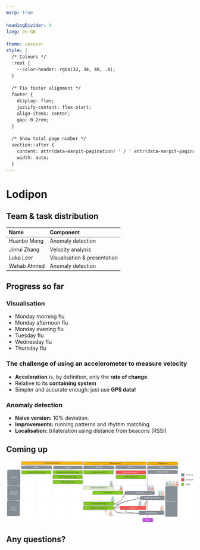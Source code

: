 ```yaml
---
marp: true

headingDivider: 4
lang: en-GB

theme: uncover
style: |
  /* Colours */
  :root {
    --color-header: rgba(32, 34, 40, .8);
  }

  /* Fix footer alignment */
  footer {
    display: flex;
    justify-content: flex-start;
    align-items: center;
    gap: 0.2rem;
  }

  /* Show total page number */
  section::after {
    content: attr(data-marpit-pagination) ' / ' attr(data-marpit-pagination-total);
    width: auto;
  }
---
```


<!--
paginate: true
footer: "Pitch #3 | 2024-10-28"
-->

<!--
_paginate: skip
-->

# <!--fit--> Lodipon

## Team & task distribution

| Name         | Component                             |
| :----------- | :------------------------------------ |
| Huanbo Meng  | Anomaly detection                     |
| Jinrui Zhang | Velocity analysis                     |
| Luka Leer    | Visualisation & presentation          |
| Wahab Ahmed  | Anomaly detection                     |

## Progress so far

### Visualisation

* Monday morning flu
* Monday afternoon flu
* Monday evening flu
* Tuesday flu
* Wednesday flu
* Thursday flu

### The challenge of using an accelerometer to measure velocity

* **Acceleration** is, by definition, only the **rate of change**.
* Relative to its **containing system**
* Simpler and accurate enough: just use **GPS data!**

### Anomaly detection

* **Naive version:** 10% deviation.
* **Improvements:** running patterns and rhythm matching.
* **Localisation:** trilateration using distance from beacons (RSSI)

## Coming up

![w:30cm](asset/planning.svg)

## Any questions?
